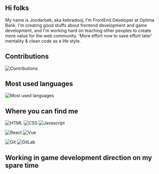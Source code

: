 ## Hi folks

My name is Joodarbek, aka kebradooj, I'm FrontEnd Developer at Optima Bank. I'm creating good stuffs about frontend development and game development, and I'm working hard on teaching other peoples to create more value for the web community. 'More effort now to save effort later' mentality & clean code as a life style.


## Contributions

<img src="https://github-readme-stats.vercel.app/api?username=kebradooj&show_icons=true&count_private=true&title_color=b794f4&text_color=ffffff&icon_color=ffffff&bg_color=1a202c&include_all_commits=true" alt="Contributions" />

## Most used languages

<img src="https://github-readme-stats.vercel.app/api/top-langs/?username=kebradooj&layout=compact&title_color=553c9a&text_color=1a202c" alt="Most used languages" />

## Where you can find me

![HTML](https://img.shields.io/badge/html%20-%23E34F26.svg?&style=for-the-badge&logo=html5)
![CSS](https://img.shields.io/badge/css%20-%231572B6.svg?&style=for-the-badge&logo=css3)
![Javascript](https://img.shields.io/badge/-Javascript-blue?style=for-the-badge&logo=javascript)

![React](https://img.shields.io/badge/-React-blue?style=for-the-badge&logo=react)
![Vue](https://img.shields.io/badge/-Vue-4FC08D?style=for-the-badge&logo=vue.js)

![Git](https://img.shields.io/badge/git%20-%23F05033.svg?&style=for-the-badge&logo=git)
![GitLab](https://img.shields.io/badge/gitlab%20-%23FCA121.svg?&style=for-the-badge&logo=gitlab)

## Working in game development direction on my spare time
